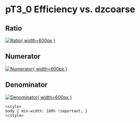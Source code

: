 # pT3_0 Efficiency vs. dzcoarse

## Ratio

[![Ratio](../mtv/var/pT3_0_eff_dzcoarse.png){ width=600px }](../mtv/var/pT3_0_eff_dzcoarse.pdf)

## Numerator

[![Numerator](../mtv/num/pT3_0_eff_dzcoarse_num.png){ width=600px }](../mtv/num/pT3_0_eff_dzcoarse_num.pdf)

## Denominator

[![Denominator](../mtv/den/pT3_0_eff_dzcoarse_den.png){ width=600px }](../mtv/den/pT3_0_eff_dzcoarse_den.pdf)


``` {=html}
<style>
body { min-width: 100% !important; }
</style>
```
